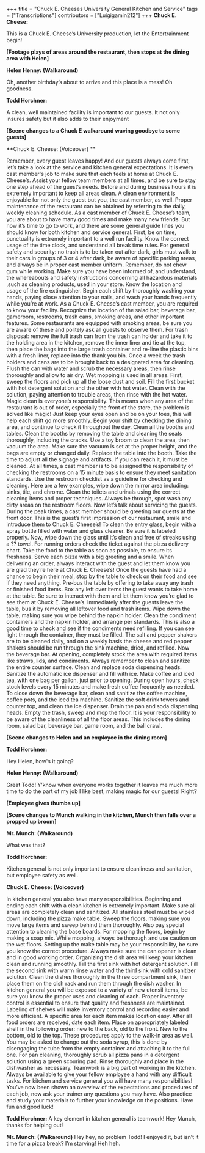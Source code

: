 +++
title = "Chuck E. Cheeses University General Kitchen and Service"
tags = ["Transcriptions"]
contributors = ["Luigigamin212"]
+++
**Chuck E. Cheese:**

This is a Chuck E. Cheese’s University production, let the Entertrainment begin!

**[Footage plays of areas around the restaurant, then stops at the dining area with Helen]**

**Helen Henny: (Walkaround)**

Oh, another birthday’s about to arrive and this place is a mess! Oh goodness.

**Todd Horchner:**

A clean, well maintained facility is important to our guests. It not only insures safety but it also adds to their enjoyment

**[Scene changes to a Chuck E walkaround waving goodbye to some guests]**

**Chuck E. Cheese: (Voiceover) **

Remember, every guest leaves happy! And our guests always come first, let’s take a look at the service and kitchen general expectations. It is every cast member's job to make sure that each feels at home at Chuck E. Cheese’s. Assist your fellow team members at all times, and be sure to stay one step ahead of the guest’s needs. Before and during business hours it is extremely important to keep all areas clean. A clean environment is enjoyable for not only the guest but you, the cast member, as well. Proper maintenance of the restaurant can be obtained by referring to the daily, weekly cleaning schedule. As a cast member of Chuck E. Cheese’s team, you are about to have many good times and make many new friends. But now it’s time to go to work, and there are some general guide lines you should know for both kitchen and service general. First, be on time, punctuality is extremely important to a well run facility. Know the correct usage of the time clock, and understand all break time rules. For general safety and security: no trash is to be taken out after dark, girls must walk to their cars in groups of 3 or 4 after dark, be aware of specific parking areas, and always be in proper cast member uniform. Remember, do not chew gum while working. Make sure you have been informed of, and understand, the whereabouts and safety instructions concerning all hazardous materials ,such as cleaning products, used in your store. Know the location and usage of the fire extinguisher. Begin each shift by thoroughly washing your hands, paying close attention to your nails, and wash your hands frequently while you’re at work. As a Chuck E. Cheese’s cast member, you are required to know your facility. Recognize the location of the salad bar, beverage bar, gameroom, restrooms, trash cans, smoking areas, and other important features. Some restaurants are equipped with smoking areas, be sure you are aware of these and politely ask all guests to observe them. For trash disposal: remove the full trash can from the trash can holder and take it to the holding area in the kitchen, remove the inner liner and tie at the top, then place the bags into the large trash container and re-line the plastic bins with a fresh liner, replace into the thank you bin. Once a week the trash holders and cans are to be brought back to a designated area for cleaning. Flush the can with water and scrub the necessary areas, then rinse thoroughly and allow to air dry. Wet mopping is used in all areas. First, sweep the floors and pick up all the loose dust and soil. Fill the first bucket with hot detergent solution and the other with hot water. Clean with the solution, paying attention to trouble areas, then rinse with the hot water. Magic clean is everyone’s responsibility. This means when any area of the restaurant is out of order, especially the front of the store, the problem is solved like magic! Just keep your eyes open and be on your toes, this will help each shift go more smoothly. Begin your shift by checking the dining area, and continue to check it throughout the day. Clean all the booths and tables. Clean the booths by removing the table and cleaning the seats thoroughly, including the cracks. Use a toy broom to clean the area, then vacuum the area. Make sure the vacuum is set at the proper height, and the bags are empty or changed daily. Replace the table into the booth. Take the time to adjust all the signage and artifacts. If you can reach it, it must be cleaned. At all times, a cast member is to be assigned the responsibility of checking the restrooms on a 15 minute basis to ensure they meet sanitation standards. Use the restroom checklist as a guideline for checking and cleaning. Here are a few examples, wipe down the mirror area including: sinks, tile, and chrome. Clean the toilets and urinals using the correct cleaning items and proper techniques. Always be through, spot wash any dirty areas on the restroom floors. Now let’s talk about servicing the guests. During the peak times, a cast member should be greeting our guests at the front door. This is the guest’s first impression of our restaurant, smile and introduce them to Chuck E. Cheese’s! To clean the entry glass, begin with a spray bottle filled with water and glass cleaner. Be sure it is labeled properly. Now, wipe down the glass until it’s clean and free of streaks using a ?? towel. For running orders check the ticket against the pizza delivery chart. Take the food to the table as soon as possible, to ensure its freshness. Serve each pizza with a big greeting and a smile. When delivering an order, always interact with the guest and let them know you are glad they’re here at Chuck E. Cheese’s! Once the guests have had a chance to begin their meal, stop by the table to check on their food and see if they need anything. Pre-bus the table by offering to take away any trash or finished food items. Box any left over items the guest wants to take home at the table. Be sure to interact with them and let them know you’re glad to see them at Chuck E. Cheese’s. Immediately after the guests leave the table, bus it by removing all leftover food and trash items. Wipe down the table, making sure you wipe behind the napkin holder. Clean the condiment containers and the napkin holder, and arrange per standards. This is also a good time to check and see if the condiments need refilling. If you can see light through the container, they must be filled. The salt and pepper shakers are to be cleaned daily, and on a weekly basis the cheese and red pepper shakers should be run through the sink machine, dried, and refilled. Now the beverage bar. At opening, completely stock the area with required items like straws, lids, and condiments. Always remember to clean and sanitize the entire counter surface. Clean and replace soda dispensing heads. Sanitize the automatic ice dispenser and fill with ice. Make coffee and iced tea, with one bag per gallon, just prior to opening. During open hours, check stock levels every 15 minutes and make fresh coffee frequently as needed. To close down the beverage bar, clean and sanitize the coffee machine, coffee pots, and the iced tea machine. Sanitize the soft drink towers and counter top, and clean the ice dispenser. Drain the pan and soda dispensing heads. Empty the trash, sweep and mop the floor. It is your responsibility to be aware of the cleanliness of all the floor areas. This includes the dining room, salad bar, beverage bar, game room, and the ball crawl. 

**[Scene changes to Helen and an employee in the dining room]**

**Todd Horchner:** 

Hey Helen, how's it going?

**Helen Henny: (Walkaround)**

Great Todd! Y’know when everyone works together it leaves me much more time to do the part of my job I like best, making magic for our guests! Right?

**[Employee gives thumbs up]**

**[Scene changes to Munch walking in the kitchen, Munch then falls over a propped up broom]**

**Mr. Munch: (Walkaround)**

What was that?

**Todd Horchner:**

Kitchen general is not only important to ensure cleanliness and sanitation, but employee safety as well.

**Chuck E. Cheese: (Voiceover)**

In kitchen general you also have many responsibilities. Beginning and ending each shift with a clean kitchen is extremely important. Make sure all areas are completely clean and sanitized. All stainless steel must be wiped down, including the pizza make table. Sweep the floors, making sure you move large items and sweep behind them thoroughly. Also pay special attention to cleaning the base boards. For mopping the floors, begin by making a soap mix. While mopping, always be thorough and use caution on the wet floors. Setting up the make table may be your responsibility, be sure you know the correct procedure. Always make sure the can opener is clean and in good working order. Organizing the dish area will keep your kitchen clean and running smoothly. Fill the first sink with hot detergent solution. Fill the second sink with warm rinse water and the third sink with cold sanitizer solution. Clean the dishes thoroughly in the three compartment sink, then place them on the dish rack and run them through the dish washer. In kitchen general you will be exposed to a variety of new utensil items, be sure you know the proper uses and cleaning of each. Proper inventory control is essential to ensure that quality and freshness are maintained. Labeling of shelves will make inventory control and recording easier and more efficient. A specific area for each item makes location easy. After all food orders are received, date each item. Place on appropriately labeled shelf in the following order: new to the back, old to the front. New to the bottom, old to the top. These procedures apply to the walk-in area as well. You may be asked to change out the soda syrup, this is done by disengaging the tube from the empty container and attaching it to the full one. For pan cleaning, thoroughly scrub all pizza pans in a detergent solution using a green scouring pad. Rinse thoroughly and place in the dishwasher as necessary. Teamwork is a big part of working in the kitchen. Always be available to give your fellow employee a hand with any difficult tasks. For kitchen and service general you will have many responsibilities! You’ve now been shown an overview of the expectations and procedures of each job, now ask your trainer any questions you may have. Also practice and study your materials to further your knowledge on the positions. Have fun and good luck!

**Todd Horchner:**
A key element in kitchen general is teamwork! Hey Munch, thanks for helping out!

**Mr. Munch: (Walkaround)**
Hey hey, no problem Todd! I enjoyed it, but isn’t it time for a pizza break? I’m starving! Heh heh.
